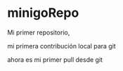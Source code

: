 # minigoRepo

Mi primer repositorio, 

mi primera contribución local para git

ahora es mi primer pull desde git 


